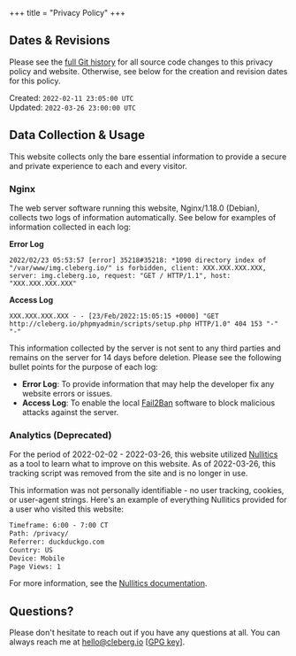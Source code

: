+++
title = "Privacy Policy"
+++

## Dates & Revisions

Please see the
[full Git history](https://github.com/christian-cleberg/cleberg.io/log) for all
source code changes to this privacy policy and website. Otherwise, see below for
the creation and revision dates for this policy.

Created: `2022-02-11 23:05:00 UTC`  
Updated: `2022-03-26 23:00:00 UTC`

## Data Collection & Usage

This website collects only the bare essential information to provide a secure
and private experience to each and every visitor.

### Nginx

The web server software running this website, Nginx/1.18.0 (Debian), collects
two logs of information automatically. See below for examples of information
collected in each log:

**Error Log**

```config
2022/02/23 05:53:57 [error] 35218#35218: *1090 directory index of "/var/www/img.cleberg.io/" is forbidden, client: XXX.XXX.XXX.XXX, server: img.cleberg.io, request: "GET / HTTP/1.1", host: "XXX.XXX.XXX.XXX"
```

**Access Log**

```config
XXX.XXX.XXX.XXX - - [23/Feb/2022:15:05:15 +0000] "GET http://cleberg.io/phpmyadmin/scripts/setup.php HTTP/1.0" 404 153 "-" "-"
```

This information collected by the server is not sent to any third parties and
remains on the server for 14 days before deletion. Please see the following
bullet points for the purpose of each log:

-   **Error Log**: To provide information that may help the developer fix any
    website errors or issues.
-   **Access Log**: To enable the local [Fail2Ban](https://www.fail2ban.org)
    software to block malicious attacks against the server.

### Analytics (Deprecated)

For the period of 2022-02-02 - 2022-03-26, this website utilized
[Nullitics](https://nullitics.com) as a tool to learn what to improve on this
website. As of 2022-03-26, this tracking script was removed from the site and is
no longer in use.

This information was not personally identifiable - no user tracking, cookies, or
user-agent strings. Here's an example of everything Nullitics provided for a
user who visited this website:

```txt
Timeframe: 6:00 - 7:00 CT
Path: /privacy/
Referrer: duckduckgo.com
Country: US
Device: Mobile
Page Views: 1
```

For more information, see the
[Nullitics documentation](https://nullitics.com/docs/#/privacy).

## Questions?

Please don't hesitate to reach out if you have any questions at all. You can
always reach me at [hello@cleberg.io](mailto:hello@cleberg.io)
[[GPG key](https://keys.openpgp.org/vks/v1/by-fingerprint/3A8AA9FF8906334646ABE0CC7FA94F8154265655)].
